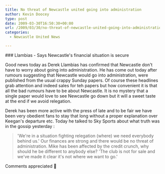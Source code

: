```yaml
---
title: No threat of Newcastle united going into administration
author: Kevin Doocey
type: post
date: 2009-03-30T16:50:30+00:00
url: /2009/03/30/no-threat-of-newcastle-united-going-into-administration/
categories:
  - Newcastle United News

---
```

### Llambias - Says Newcastle's financial situation is secure

Good news today as Derek Llambias has confirmed that Newcastle don't have to worry about going into administration. He has come out today after rumours suggesting that Newcastle would go into administration, were published from the usual crappy Sunday papers. Of course these headlines grab attention and indeed sales for teh papers but how convenient it is that all the bad rumours have to be about Newcastle. It is no mystery that a single paper would love to see Newcastle go down but it will a sweet taste at the end if we avoid relegation.

Derek has been more active with the press of late and to be fair we have been very obedient fans to stay that long without a proper explanation over Keegan's departure etc. Today he talked to Sky Sports about what truth was in the gossip yesterday :

> 'We're in a situation fighting relegation (where) we need everybody behind us.'
>  Our finances are strong and there would be no threat of administration.
>  Mike has been affected by the credit crunch, why should he be different to anybody else?
> 'The club is not for sale and we've made it clear it's not where we want to go.'

Comments appreciated 🙂
